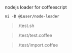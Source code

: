 nodejs loader for coffeescript

```
ni -D @iuser/node-loader
```

> ./test.sh

> ./test/test.coffee

> ./test/import.coffee

